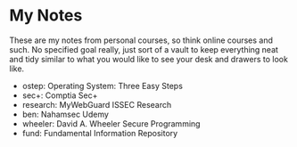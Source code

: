 # My Notes

These are my notes from personal courses, so think online courses and such.
No specified goal really, just sort of a vault to keep everything neat and
tidy similar to what you would like to see your desk and drawers to look like.

* ostep: Operating System: Three Easy Steps
* sec+: Comptia Sec+
* research: MyWebGuard ISSEC Research
* ben: Nahamsec Udemy
* wheeler: David A. Wheeler Secure Programming
* fund: Fundamental Information Repository
